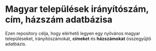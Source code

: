 # Magyar települések irányítószám, cím, házszám adatbázisa
 
Ezen repository célja, hogy elérhető legyen egy nyilvános magyar településeket, irányítószámokat, **címeket** és **házszámokat** összegyűjtő adatbázis.
